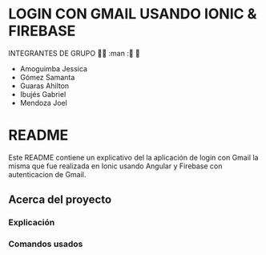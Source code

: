 #  LOGIN CON GMAIL USANDO IONIC & FIREBASE

INTEGRANTES DE GRUPO  :woman::woman: :man ::man: :man:
- Amoguimba Jessica
- Gómez Samanta
- Guaras Ahilton
- Ibujés Gabriel
- Mendoza Joel


# README #

Este README contiene un explicativo del la aplicación de login con Gmail la misma que fue realizada en Ionic usando Angular y Firebase con autenticacion de Gmail.

## Acerca del proyecto ##
### Explicación ###


### Comandos usados
